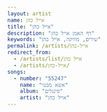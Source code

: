 ```yaml
---
layout: artist
name: אייל כהן
title: "אייל כהן"
description: "דף האמן אייל כהן"
keywords: "שירים, מוזיקה, אייל כהן"
permalink: /artists/אייל-כהן
redirect_from:
  - /artists/list/אייל כהן
  - /artists/אייל-כהן/
songs:
  - number: "55247"
    name: "אשא מבטי"
    album: "סינגלים"
    artist: "אייל כהן"
---
```

